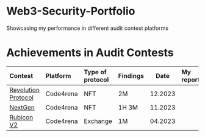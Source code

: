 # Web3-Security-Portfolio
Showcasing my performance in different audit contest platforms

# Achievements in Audit Contests

| Contest                                                                  | Platform  | Type of protocol              | Findings| Date | My report|Info                                                                                     |
| :----------------------------------------------------------------------- | :-------- | :---------------------------- | :------------------------- |--- |:--------------------------------------------------------------------------------------------- |-------------------------| 
| [Revolution Protocol](https://code4rena.com/audits/2023-10-the-wildcat-protocol#top)  | Code4rena  | NFT              | 2M  | 12.2023             | | 
| [NextGen](https://code4rena.com/audits/2023-12-ethereum-credit-guild#top)  | Code4rena  | NFT             | 1H 3M  | 11.2023           |  |
| [Rubicon V2](https://audits.sherlock.xyz/contests/138)  | Code4rena  | Exchange              |1M  | 04.2023            | | 
